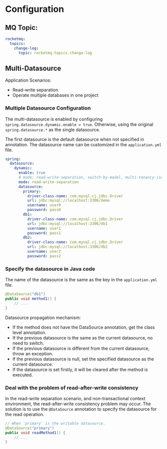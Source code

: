 # Configuration
## MQ Topic:
```yml
rocketmq:
  topics:
    change-log:
      topic: rocketmq.topics.change-log
```

## Multi-Datasource
Application Scenarios:
* Read-write separation
* Operate multiple databases in one project

### Multiple Datasource Configuration
The multi-datasource is enabled by configuring `spring.datasource.dynamic.enable = true`.
Otherwise, using the original `spring.datasource.*` as the single datasource.

The first datasource is the default datasource when not specified in annotation. 
The datasource name can be customized in the `application.yml` file.
```yml
spring:
  datasource:
    dynamic:
      enable: true
      # mode: read-write-separation, switch-by-model, multi-tenancy-isolated, multi-datasource(default)
      mode: read-write-separation
      datasource:
        primary:
          driver-class-name: com.mysql.cj.jdbc.Driver
          url: jdbc:mysql://localhost:3306/demo
          username: user0
          password: pass0
        db1:
          driver-class-name: com.mysql.cj.jdbc.Driver
          url: jdbc:mysql://localhost:3306/db1
          username: user1
          password: pass1
        db2:
          driver-class-name: com.mysql.cj.jdbc.Driver
          url: jdbc:mysql://localhost:3306/db2
          username: user2
          password: pass2
```

### Specify the datasource in Java code
The name of the datasource is the same as the key in the `application.yml` file.
```java
@DataSource("db1")
public void method1() {
    // ...
}
```
Datasource propagation mechanism:
* If the method does not have the DataSource annotation, get the class level annotation.
* If the previous datasource is the same as the current datasource, no need to switch.
* If the previous datasource is different from the current datasource, throw an exception.
* If the previous datasource is null, set the specified datasource as the current datasource.
* If the datasource is set firstly, it will be cleared after the method is executed.

### Deal with the problem of read-after-write consistency
In the read-write separation scenario, and non-transactional context environment, the read-after-write consistency problem may occur.
The solution is to use the `@DataSource` annotation to specify the datasource for the read operation.
```java
// When 'primary' is the writable datasource.
@DataSource("primary")
public void readMethod1() {
    // ...
}
```